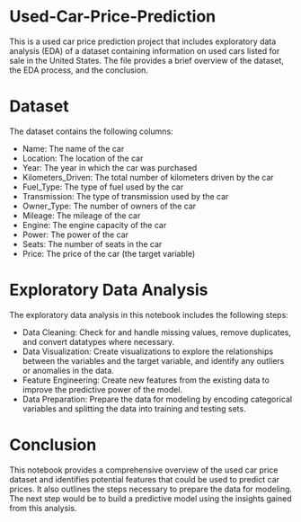 # Used-Car-Price-Prediction
This is a used car price prediction project that includes exploratory data analysis (EDA) of a dataset containing information on used cars listed for sale in the United States. The file provides a brief overview of the dataset, the EDA process, and the conclusion.

# Dataset
The dataset contains the following columns:

- Name: The name of the car
- Location: The location of the car
- Year: The year in which the car was purchased
- Kilometers_Driven: The total number of kilometers driven by the car
- Fuel_Type: The type of fuel used by the car
- Transmission: The type of transmission used by the car
- Owner_Type: The number of owners of the car
- Mileage: The mileage of the car
- Engine: The engine capacity of the car
- Power: The power of the car
- Seats: The number of seats in the car
- Price: The price of the car (the target variable)

# Exploratory Data Analysis
The exploratory data analysis in this notebook includes the following steps:

- Data Cleaning: Check for and handle missing values, remove duplicates, and convert datatypes where necessary.
- Data Visualization: Create visualizations to explore the relationships between the variables and the target variable, and identify any outliers or anomalies in the data.
- Feature Engineering: Create new features from the existing data to improve the predictive power of the model.
- Data Preparation: Prepare the data for modeling by encoding categorical variables and splitting the data into training and testing sets.

# Conclusion
This notebook provides a comprehensive overview of the used car price dataset and identifies potential features that could be used to predict car prices. It also outlines the steps necessary to prepare the data for modeling. The next step would be to build a predictive model using the insights gained from this analysis.
